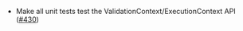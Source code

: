 - Make all unit tests test the ValidationContext/ExecutionContext API
  ([#430](https://github.com/cosmos/ibc-rs/issues/430))